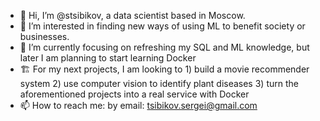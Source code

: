 - 👋 Hi, I’m @stsibikov, a data scientist based in Moscow.
- 👀 I’m interested in finding new ways of using ML to benefit society or businesses.
- 🌱 I’m currently focusing on refreshing my SQL and ML knowledge, but later I am planning to start learning Docker
- :building_construction: For my next projects, I am looking to 1) build a movie recommender system 2) use computer vision to identify plant diseases 3) turn the aforementioned projects into a real service with Docker
- 📫 How to reach me: by email: tsibikov.sergei@gmail.com
